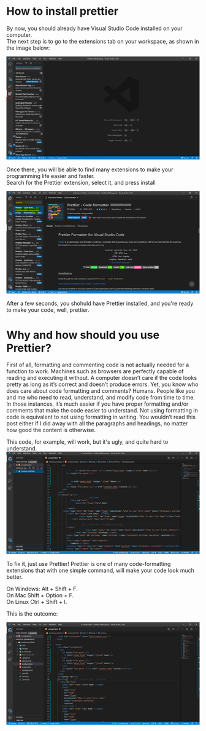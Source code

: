 # How to install prettier

By now, you should already have Visual Studio Code installed on your computer.  
The next step is to go to the extensions tab on your workspace, as shown in the image below:

![extensions tab](/prettier/Capture1.PNG)

Once there, you will be able to find many extensions to make your programming life easier and faster.  
Search for the Prettier extension, select it, and press install

![extensions tab](/prettier/Capture2.PNG)


After a few seconds, you shohuld have Prettier installed, and you're ready to make your code, well, prettier.

# Why and how should you use Prettier?

First of all, formatting and commenting code is not actually needed for a function to work.
Machines such as browsers are perfectly capable of reading and executing it without.
A computer doesn’t care if the code looks pretty as long as it’s correct and doesn’t produce errors.
Yet, you know who does care about code formatting and comments? Humans. People like you and me who need to read, understand, and modify code from time to time.
In those instances, it’s much easier if you have proper formatting and/or comments that make the code easier to understand. Not using formatting in code is equivalent to not using formatting in writing. You wouldn’t read this post either if I did away with all the paragraphs and headings, no matter how good the content is otherwise.

This code, for example, will work, but it's ugly, and quite hard to understand.  
![extensions tab](/prettier/Capture3.PNG)

To fix it, just use Prettier!
Prettier is one of many code-formatting extensions that with one simple command, will make your code look much better.

On Windows: Alt + Shift + F.  
On Mac Shift + Option + F.  
On Linux Ctrl + Shift + I.  

This is the outcome:

![extensions tab](/prettier/Capture4.PNG)
